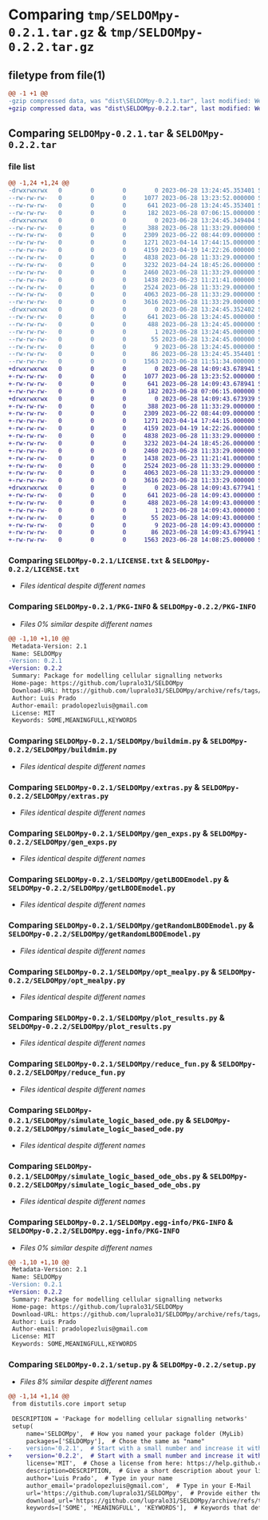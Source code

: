 # Comparing `tmp/SELDOMpy-0.2.1.tar.gz` & `tmp/SELDOMpy-0.2.2.tar.gz`

## filetype from file(1)

```diff
@@ -1 +1 @@
-gzip compressed data, was "dist\SELDOMpy-0.2.1.tar", last modified: Wed Jun 28 13:24:45 2023, max compression
+gzip compressed data, was "dist\SELDOMpy-0.2.2.tar", last modified: Wed Jun 28 14:09:43 2023, max compression
```

## Comparing `SELDOMpy-0.2.1.tar` & `SELDOMpy-0.2.2.tar`

### file list

```diff
@@ -1,24 +1,24 @@
-drwxrwxrwx   0        0        0        0 2023-06-28 13:24:45.353401 SELDOMpy-0.2.1/
--rw-rw-rw-   0        0        0     1077 2023-06-28 13:23:52.000000 SELDOMpy-0.2.1/LICENSE.txt
--rw-rw-rw-   0        0        0      641 2023-06-28 13:24:45.353401 SELDOMpy-0.2.1/PKG-INFO
--rw-rw-rw-   0        0        0      182 2023-06-28 07:06:15.000000 SELDOMpy-0.2.1/README.md
-drwxrwxrwx   0        0        0        0 2023-06-28 13:24:45.349404 SELDOMpy-0.2.1/SELDOMpy/
--rw-rw-rw-   0        0        0      388 2023-06-28 11:33:29.000000 SELDOMpy-0.2.1/SELDOMpy/__init__.py
--rw-rw-rw-   0        0        0     2309 2023-06-22 08:44:09.000000 SELDOMpy-0.2.1/SELDOMpy/buildmim.py
--rw-rw-rw-   0        0        0     1271 2023-04-14 17:44:15.000000 SELDOMpy-0.2.1/SELDOMpy/extras.py
--rw-rw-rw-   0        0        0     4159 2023-04-19 14:22:26.000000 SELDOMpy-0.2.1/SELDOMpy/gen_exps.py
--rw-rw-rw-   0        0        0     4838 2023-06-28 11:33:29.000000 SELDOMpy-0.2.1/SELDOMpy/getLBODEmodel.py
--rw-rw-rw-   0        0        0     3232 2023-04-24 18:45:26.000000 SELDOMpy-0.2.1/SELDOMpy/getRandomLBODEmodel.py
--rw-rw-rw-   0        0        0     2460 2023-06-28 11:33:29.000000 SELDOMpy-0.2.1/SELDOMpy/opt_mealpy.py
--rw-rw-rw-   0        0        0     1438 2023-06-23 11:21:41.000000 SELDOMpy-0.2.1/SELDOMpy/plot_results.py
--rw-rw-rw-   0        0        0     2524 2023-06-28 11:33:29.000000 SELDOMpy-0.2.1/SELDOMpy/reduce_fun.py
--rw-rw-rw-   0        0        0     4063 2023-06-28 11:33:29.000000 SELDOMpy-0.2.1/SELDOMpy/simulate_logic_based_ode.py
--rw-rw-rw-   0        0        0     3616 2023-06-28 11:33:29.000000 SELDOMpy-0.2.1/SELDOMpy/simulate_logic_based_ode_obs.py
-drwxrwxrwx   0        0        0        0 2023-06-28 13:24:45.352402 SELDOMpy-0.2.1/SELDOMpy.egg-info/
--rw-rw-rw-   0        0        0      641 2023-06-28 13:24:45.000000 SELDOMpy-0.2.1/SELDOMpy.egg-info/PKG-INFO
--rw-rw-rw-   0        0        0      488 2023-06-28 13:24:45.000000 SELDOMpy-0.2.1/SELDOMpy.egg-info/SOURCES.txt
--rw-rw-rw-   0        0        0        1 2023-06-28 13:24:45.000000 SELDOMpy-0.2.1/SELDOMpy.egg-info/dependency_links.txt
--rw-rw-rw-   0        0        0       55 2023-06-28 13:24:45.000000 SELDOMpy-0.2.1/SELDOMpy.egg-info/requires.txt
--rw-rw-rw-   0        0        0        9 2023-06-28 13:24:45.000000 SELDOMpy-0.2.1/SELDOMpy.egg-info/top_level.txt
--rw-rw-rw-   0        0        0       86 2023-06-28 13:24:45.354401 SELDOMpy-0.2.1/setup.cfg
--rw-rw-rw-   0        0        0     1563 2023-06-28 11:51:34.000000 SELDOMpy-0.2.1/setup.py
+drwxrwxrwx   0        0        0        0 2023-06-28 14:09:43.678941 SELDOMpy-0.2.2/
+-rw-rw-rw-   0        0        0     1077 2023-06-28 13:23:52.000000 SELDOMpy-0.2.2/LICENSE.txt
+-rw-rw-rw-   0        0        0      641 2023-06-28 14:09:43.678941 SELDOMpy-0.2.2/PKG-INFO
+-rw-rw-rw-   0        0        0      182 2023-06-28 07:06:15.000000 SELDOMpy-0.2.2/README.md
+drwxrwxrwx   0        0        0        0 2023-06-28 14:09:43.673939 SELDOMpy-0.2.2/SELDOMpy/
+-rw-rw-rw-   0        0        0      388 2023-06-28 11:33:29.000000 SELDOMpy-0.2.2/SELDOMpy/__init__.py
+-rw-rw-rw-   0        0        0     2309 2023-06-22 08:44:09.000000 SELDOMpy-0.2.2/SELDOMpy/buildmim.py
+-rw-rw-rw-   0        0        0     1271 2023-04-14 17:44:15.000000 SELDOMpy-0.2.2/SELDOMpy/extras.py
+-rw-rw-rw-   0        0        0     4159 2023-04-19 14:22:26.000000 SELDOMpy-0.2.2/SELDOMpy/gen_exps.py
+-rw-rw-rw-   0        0        0     4838 2023-06-28 11:33:29.000000 SELDOMpy-0.2.2/SELDOMpy/getLBODEmodel.py
+-rw-rw-rw-   0        0        0     3232 2023-04-24 18:45:26.000000 SELDOMpy-0.2.2/SELDOMpy/getRandomLBODEmodel.py
+-rw-rw-rw-   0        0        0     2460 2023-06-28 11:33:29.000000 SELDOMpy-0.2.2/SELDOMpy/opt_mealpy.py
+-rw-rw-rw-   0        0        0     1438 2023-06-23 11:21:41.000000 SELDOMpy-0.2.2/SELDOMpy/plot_results.py
+-rw-rw-rw-   0        0        0     2524 2023-06-28 11:33:29.000000 SELDOMpy-0.2.2/SELDOMpy/reduce_fun.py
+-rw-rw-rw-   0        0        0     4063 2023-06-28 11:33:29.000000 SELDOMpy-0.2.2/SELDOMpy/simulate_logic_based_ode.py
+-rw-rw-rw-   0        0        0     3616 2023-06-28 11:33:29.000000 SELDOMpy-0.2.2/SELDOMpy/simulate_logic_based_ode_obs.py
+drwxrwxrwx   0        0        0        0 2023-06-28 14:09:43.677941 SELDOMpy-0.2.2/SELDOMpy.egg-info/
+-rw-rw-rw-   0        0        0      641 2023-06-28 14:09:43.000000 SELDOMpy-0.2.2/SELDOMpy.egg-info/PKG-INFO
+-rw-rw-rw-   0        0        0      488 2023-06-28 14:09:43.000000 SELDOMpy-0.2.2/SELDOMpy.egg-info/SOURCES.txt
+-rw-rw-rw-   0        0        0        1 2023-06-28 14:09:43.000000 SELDOMpy-0.2.2/SELDOMpy.egg-info/dependency_links.txt
+-rw-rw-rw-   0        0        0       55 2023-06-28 14:09:43.000000 SELDOMpy-0.2.2/SELDOMpy.egg-info/requires.txt
+-rw-rw-rw-   0        0        0        9 2023-06-28 14:09:43.000000 SELDOMpy-0.2.2/SELDOMpy.egg-info/top_level.txt
+-rw-rw-rw-   0        0        0       86 2023-06-28 14:09:43.679941 SELDOMpy-0.2.2/setup.cfg
+-rw-rw-rw-   0        0        0     1563 2023-06-28 14:08:25.000000 SELDOMpy-0.2.2/setup.py
```

### Comparing `SELDOMpy-0.2.1/LICENSE.txt` & `SELDOMpy-0.2.2/LICENSE.txt`

 * *Files identical despite different names*

### Comparing `SELDOMpy-0.2.1/PKG-INFO` & `SELDOMpy-0.2.2/PKG-INFO`

 * *Files 0% similar despite different names*

```diff
@@ -1,10 +1,10 @@
 Metadata-Version: 2.1
 Name: SELDOMpy
-Version: 0.2.1
+Version: 0.2.2
 Summary: Package for modelling cellular signalling networks
 Home-page: https://github.com/lupralo31/SELDOMpy
 Download-URL: https://github.com/lupralo31/SELDOMpy/archive/refs/tags/V_0.2.1.tar.gz
 Author: Luis Prado
 Author-email: pradolopezluis@gmail.com
 License: MIT
 Keywords: SOME,MEANINGFULL,KEYWORDS
```

### Comparing `SELDOMpy-0.2.1/SELDOMpy/buildmim.py` & `SELDOMpy-0.2.2/SELDOMpy/buildmim.py`

 * *Files identical despite different names*

### Comparing `SELDOMpy-0.2.1/SELDOMpy/extras.py` & `SELDOMpy-0.2.2/SELDOMpy/extras.py`

 * *Files identical despite different names*

### Comparing `SELDOMpy-0.2.1/SELDOMpy/gen_exps.py` & `SELDOMpy-0.2.2/SELDOMpy/gen_exps.py`

 * *Files identical despite different names*

### Comparing `SELDOMpy-0.2.1/SELDOMpy/getLBODEmodel.py` & `SELDOMpy-0.2.2/SELDOMpy/getLBODEmodel.py`

 * *Files identical despite different names*

### Comparing `SELDOMpy-0.2.1/SELDOMpy/getRandomLBODEmodel.py` & `SELDOMpy-0.2.2/SELDOMpy/getRandomLBODEmodel.py`

 * *Files identical despite different names*

### Comparing `SELDOMpy-0.2.1/SELDOMpy/opt_mealpy.py` & `SELDOMpy-0.2.2/SELDOMpy/opt_mealpy.py`

 * *Files identical despite different names*

### Comparing `SELDOMpy-0.2.1/SELDOMpy/plot_results.py` & `SELDOMpy-0.2.2/SELDOMpy/plot_results.py`

 * *Files identical despite different names*

### Comparing `SELDOMpy-0.2.1/SELDOMpy/reduce_fun.py` & `SELDOMpy-0.2.2/SELDOMpy/reduce_fun.py`

 * *Files identical despite different names*

### Comparing `SELDOMpy-0.2.1/SELDOMpy/simulate_logic_based_ode.py` & `SELDOMpy-0.2.2/SELDOMpy/simulate_logic_based_ode.py`

 * *Files identical despite different names*

### Comparing `SELDOMpy-0.2.1/SELDOMpy/simulate_logic_based_ode_obs.py` & `SELDOMpy-0.2.2/SELDOMpy/simulate_logic_based_ode_obs.py`

 * *Files identical despite different names*

### Comparing `SELDOMpy-0.2.1/SELDOMpy.egg-info/PKG-INFO` & `SELDOMpy-0.2.2/SELDOMpy.egg-info/PKG-INFO`

 * *Files 0% similar despite different names*

```diff
@@ -1,10 +1,10 @@
 Metadata-Version: 2.1
 Name: SELDOMpy
-Version: 0.2.1
+Version: 0.2.2
 Summary: Package for modelling cellular signalling networks
 Home-page: https://github.com/lupralo31/SELDOMpy
 Download-URL: https://github.com/lupralo31/SELDOMpy/archive/refs/tags/V_0.2.1.tar.gz
 Author: Luis Prado
 Author-email: pradolopezluis@gmail.com
 License: MIT
 Keywords: SOME,MEANINGFULL,KEYWORDS
```

### Comparing `SELDOMpy-0.2.1/setup.py` & `SELDOMpy-0.2.2/setup.py`

 * *Files 8% similar despite different names*

```diff
@@ -1,14 +1,14 @@
 from distutils.core import setup
 
 DESCRIPTION = 'Package for modelling cellular signalling networks'
 setup(
     name='SELDOMpy',  # How you named your package folder (MyLib)
     packages=['SELDOMpy'],  # Chose the same as "name"
-    version='0.2.1',  # Start with a small number and increase it with every change you make
+    version='0.2.2',  # Start with a small number and increase it with every change you make
     license='MIT',  # Chose a license from here: https://help.github.com/articles/licensing-a-repository
     description=DESCRIPTION,  # Give a short description about your library
     author='Luis Prado',  # Type in your name
     author_email='pradolopezluis@gmail.com',  # Type in your E-Mail
     url='https://github.com/lupralo31/SELDOMpy',  # Provide either the link to your github or to your website
     download_url='https://github.com/lupralo31/SELDOMpy/archive/refs/tags/V_0.2.1.tar.gz',  # I explain this later on
     keywords=['SOME', 'MEANINGFULL', 'KEYWORDS'],  # Keywords that define your package best
```

